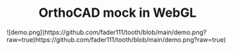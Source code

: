 <h1 align="center">OrthoCAD mock in WebGL</h1>
![demo.png](https://github.com/fader111/tooth/blob/main/demo.png?raw=true)https://github.com/fader111/tooth/blob/main/demo.png?raw=true)
